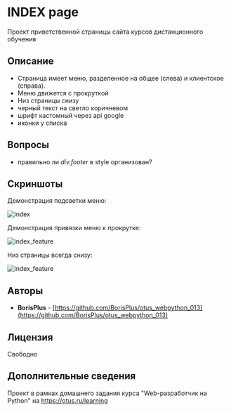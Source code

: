 # INDEX page

Проект приветственной страницы сайта курсов дистанционного обучения

## Описание

* Страница имеет меню, разделенное на общее (слева) и клиентское (справа).
* Меню движется с прокруткой
* Низ страницы снизу
* черный текст на светло коричневом
* шрифт кастомный через api google
* иконки у списка

## Вопросы

* правильно ли _div.footer_ в style организован?

## Cкриншоты

Демонстрация подсветки меню:

![index](https://raw.githubusercontent.com/BorisPlus/otus_webpython_013/master/README.files/images/screenshots/index.png "Title")

Демонстрация привязки меню к прокрутке:

![index_feature](https://raw.githubusercontent.com/BorisPlus/otus_webpython_013/master/README.files/images/screenshots/index_scrolled_with_menu.png "Title")

Низ страницы всегда снизу:

![index_feature](https://raw.githubusercontent.com/BorisPlus/otus_webpython_013/master/README.files/images/screenshots/empty.png "Title")

## Авторы

* **BorisPlus** - [https://github.com/BorisPlus/otus_webpython_013](https://github.com/BorisPlus/otus_webpython_013)

## Лицензия

Свободно

## Дополнительные сведения

Проект в рамках домашнего задания курса "Web-разработчик на Python" на https://otus.ru/learning

